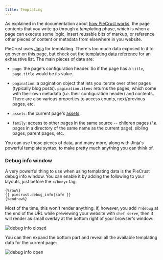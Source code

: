 ```yaml
---
title: Templating
---
```


As explained in the documentation about [how PieCrust works][how], the page
contents that you write go through a _templating_ phase, which is when a page
can execute some logic, insert reusable bits of markup, or reference other
pieces of content or metadata from elsewhere in you website.

PieCrust uses [Jinja][] for templating. There's too much data exposed to it to
go over on this page, but check out the [templating data reference][dataref] for
an exhaustive list. The main pieces of data are:

* `page`: the page's configuration header. So if the page has a `title`,
  `page.title` would be its value.

* `pagination`: a pagination object that lets you iterate over other pages
  (typically blog posts). `pagination.items` returns the pages, which come with
  their own metadata (_i.e._ their configuration header) and contents. There are
  also various properties to access counts, next/previous pages, etc.

* `assets`: the current page's [assets][].

* `family`: access to other pages in the same source -- children pages (_i.e._
  pages in a directory of the same name as the current page), sibling pages,
  parent pages, etc.

You can use those pieces of data, and many more, along with Jinja's powerful
template syntax, to make pretty much anything you can think of.


### Debug info window

A very powerful thing to use when using templating data is the PieCrust debug
info window. You can enable it by adding the following to your layouts, just
before the `</body>` tag:

    {%raw%}
    {{ piecrust.debug_info|safe }}
    {%endraw%}

Most of the time, this won't render anything. If, however, you add `?!debug` at
the end of the URL while previewing your website with `chef serve`, then it will
render as small overlay at the bottom right of your browser's window:

![debug info closed]({{assets.debug_info_closed}})

You can then expand the bottom part and reveal all the available templating data
for the current page:

![debug info open]({{assets.debug_info_open}})




[how]: {{docurl('general/how-it-works')}}
[pageconf]: {{docurl('content/page-configuration')}}
[siteconf]: {{docurl('general/website-configuration')}}
[dataref]: {{docurl('reference/templating-data')}}
[assets]: {{docurl('content/assets')}}
[jinja]: http://jinja.pocoo.org/docs/dev/templates/

